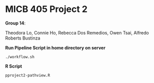 # MICB 405 Project 2

**Group 14**: 

Theodora Lo, Connie Ho, Rebecca Dos Remedios, Owen Tsai, Alfredo Roberts Bustinza

**Run Pipeline Script in home directory on server** 

```./workflow.sh``` 

**R Script**

```pproject2-pathview.R```
